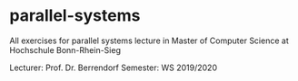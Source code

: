 # parallel-systems
All exercises for parallel systems lecture in Master of Computer Science at Hochschule Bonn-Rhein-Sieg 

Lecturer: Prof. Dr. Berrendorf
Semester: WS 2019/2020
